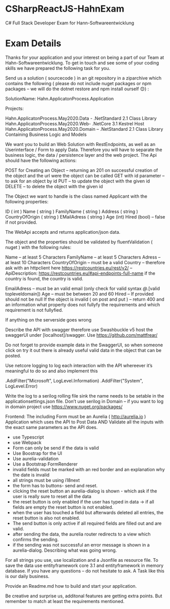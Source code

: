# CSharpReactJS-HahnExam
C# Full Stack Developer Exam for Hann-Softwareentwicklung

Exam Details
=============
Thanks for your application and your interest on being a part of our Team at Hahn-Softwareentwicklung. To get in touch and see some of your
coding skills we have prepared the following task for you.

Send us a solution ( sourcecode ) in an git repository in a ziparchive which contains the following ( please do not include nuget packages
or npm packages – we will do the dotnet restore and npm install ourself 😊) :

SolutionName:
Hahn.ApplicatonProcess.Application

Projects:

Hahn.ApplicatonProcess.May2020.Data - .NetStandard 2.1 Class Library
Hahn.ApplicatonProcess.May2020.Web- .NetCore 3.1 Kestrel Host
Hahn.ApplicatonProcess.May2020.Domain – .NetStandard 2.1 Class Library Containing Business Logic and Models

We want you to build an Web Solution with RestEndpoints, as well as an Userinterface / Form to apply Data. Therefore you will have to separate the business logic, the data / persistence layer and the web project. The Api should have the following actions:

POST for Creating an Object – returning an 201 on successful creation of the object and the url were the object can be called
GET with id parameter – to ask for an object by id
PUT – to update the object with the given id
DELETE – to delete the object with the given id

The Object we want to handle is the class named Applicant with the following properties:

ID ( int )
Name ( string )
FamilyName ( string )
Address ( string )
CountryOfOrigin ( string )
EMailAdress ( string )
Age (int)
Hired (bool) – false if not provided.

The WebApi accepts and returns application/json data.

The object and the properties should be validated by fluentValidation ( nuget ) with the following rules:

Name – at least 5 Characters
FamilyName – at least 5 Characters
Adress – at least 10 Characters
CountryOfOrigin – must be a valid Country – therefore ask with an httpclient here https://restcountries.eu/rest/v2/ – ApiDescription: https://restcountries.eu/#api-endpoints-full-name if the country is found, the country is valid.

EmailAdress – must be an valid email (only check for valid syntax *@*.[valid topleveldomain])
Age – must be between 20 and 60
Hired – If provided should not be null
If the object is invalid ( on post and put ) – return 400 and an information what property does not fullyfy the requirements and which requirement is not fullyfied.

If anything on the serverside goes wrong

Describe the API with swagger therefore use Swashbuckle v5 host the swaggerUI under [localhost]/swagger. Use https://github.com/mattfrear/

Do not forget to provide example data in the SwaggerUI, so when someone click on try it out there is already useful valid data in the object that
can be posted.

Use netcore logging to log each interaction with the API whereever it’s meaningful to do so and also implement this

.AddFilter("Microsoft", LogLevel.Information)
.AddFilter("System", LogLevel.Error)

Write the log to a serilog rolling file sink the name needs to be setable in the applicationsettings.json file. Don’t use serilog in Domain – if you want to log in domain project use https://www.nuget.org/packages/

Frontend:
The including Form must be an Aurelia ( http://aurelia.io ) Application which uses the API to Post Data AND Validate all the inputs with
the exact same parameters as the API does.
- use Typescript
- use Webpack
- Form can only be send if the data is valid
- Use Boostrap for the UI
- Use aurelia-validation
- Use a Bootstrap FormRenderer
- invalid fields must be marked with an red border and an explanation why the date is invalid
- all strings must be using i18next
- the form has to buttons- send and reset.
- clicking the reset button an aurelia-dialog is shown - which ask if the user is really sure to reset all the data
- the reset button is only enabled if the user has typed in data -> if all fields are empty the reset button is not enabled.
- when the user has touched a field but afterwards deleted all entries, the reset button is also not enabled.
- The send button is only active if all required fields are filled out and are valid.
- after sending the data, the aurelia router redirects to a view which confirms the sending.
- if the sending was not successful an error message is shown in a aurelia-dialog. Describing what was going wrong.

For all strings you use, use localization and a Jsonfile as resource file.
To save the data use entityframework core 3.1 and entityframework in memory database.
If you have any questions – do not hesitate to ask. A Task like this is our daily business.

Provide an Readme.md how to build and start your application.

Be creative and surprise us, additonal features are getting extra points. But remember to match at least the requirements mentioned.

